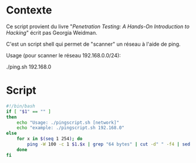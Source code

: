# Contexte 

Ce script provient du livre "_Penetration Testing: A Hands-On Introduction to Hacking_" écrit pas Georgia Weidman.

C'est un script shell qui permet de "scanner" un réseau à l'aide de ping.

Usage (pour scanner le réseau 192.168.0.0/24): 

./ping.sh 192.168.0

# Script 

```sh
#!/bin/bash
if [ "$1" == "" ]
then
	echo "Usage: ./pingscript.sh [network]"
	echo "example: ./pingscript.sh 192.168.0"
else
	for x in $(seq 1 254); do
		ping -W 100 -c 1 $1.$x | grep "64 bytes" | cut -d" " -f4 | sed 's/.$//'
	done
fi
```
